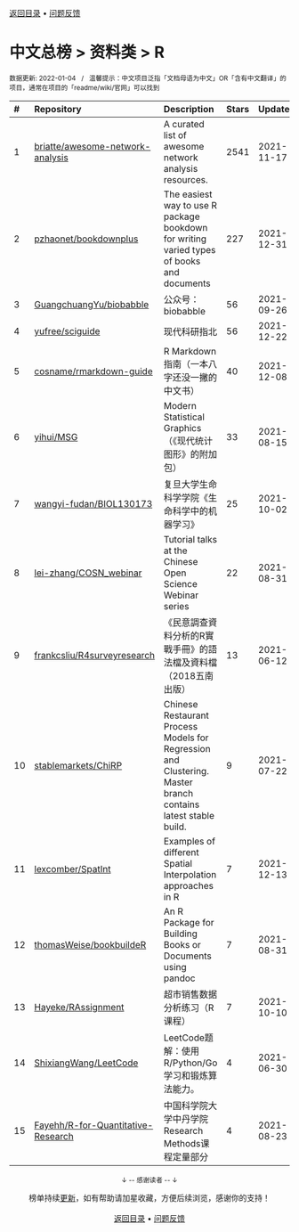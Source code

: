 <a href="https://gitee.com/GrowingGit/GitHub-Chinese-Top-Charts#github中文排行榜">返回目录</a> • <a href="/content/docs/feedback.md">问题反馈</a>

# 中文总榜 > 资料类 > R
<sub>数据更新: 2022-01-04&nbsp;&nbsp;&nbsp;/&nbsp;&nbsp;&nbsp;温馨提示：中文项目泛指「文档母语为中文」OR「含有中文翻译」的项目，通常在项目的「readme/wiki/官网」可以找到</sub>

|#|Repository|Description|Stars|Updated|
|:-|:-|:-|:-|:-|
|1|[briatte/awesome-network-analysis](https://gitee.com/briatte/awesome-network-analysis)|A curated list of awesome network analysis resources.|2541|2021-11-17|
|2|[pzhaonet/bookdownplus](https://gitee.com/pzhaonet/bookdownplus)|The easiest way to use R package bookdown for  writing varied types of books and documents |227|2021-12-31|
|3|[GuangchuangYu/biobabble](https://gitee.com/GuangchuangYu/biobabble)|公众号：biobabble|56|2021-09-26|
|4|[yufree/sciguide](https://gitee.com/yufree/sciguide)|现代科研指北|56|2021-12-22|
|5|[cosname/rmarkdown-guide](https://gitee.com/cosname/rmarkdown-guide)|R Markdown 指南（一本八字还没一撇的中文书）|40|2021-12-08|
|6|[yihui/MSG](https://gitee.com/yihui/MSG)|Modern Statistical Graphics （《现代统计图形》的附加包）|33|2021-08-15|
|7|[wangyi-fudan/BIOL130173](https://gitee.com/wangyi-fudan/BIOL130173)|复旦大学生命科学学院《生命科学中的机器学习》|25|2021-10-02|
|8|[lei-zhang/COSN_webinar](https://gitee.com/lei-zhang/COSN_webinar)|Tutorial talks at the Chinese Open Science Webinar series|22|2021-08-31|
|9|[frankcsliu/R4surveyresearch](https://gitee.com/frankcsliu/R4surveyresearch)|《民意調查資料分析的R實戰手冊》的語法檔及資料檔（2018五南出版） |13|2021-06-12|
|10|[stablemarkets/ChiRP](https://gitee.com/stablemarkets/ChiRP)|Chinese Restaurant Process Models for Regression and Clustering. Master branch contains latest stable build.|9|2021-07-22|
|11|[lexcomber/SpatInt](https://gitee.com/lexcomber/SpatInt)|Examples of different Spatial Interpolation approaches in R |7|2021-12-13|
|12|[thomasWeise/bookbuildeR](https://gitee.com/thomasWeise/bookbuildeR)|An R Package for Building Books or Documents using pandoc|7|2021-08-31|
|13|[Hayeke/RAssignment](https://gitee.com/Hayeke/RAssignment)|超市销售数据分析练习（R课程）|7|2021-10-10|
|14|[ShixiangWang/LeetCode](https://gitee.com/ShixiangWang/LeetCode)|LeetCode题解：使用 R/Python/Go 学习和锻炼算法能力。|4|2021-06-30|
|15|[Fayehh/R-for-Quantitative-Research](https://gitee.com/Fayehh/R-for-Quantitative-Research)|中国科学院大学中丹学院Research Methods课程定量部分|4|2021-08-23|

<div align="center">
    <p><sub>↓ -- 感谢读者 -- ↓</sub></p>
    榜单持续<a href="/content/docs/milestone.md">更新</a>，如有帮助请加星收藏，方便后续浏览，感谢你的支持！
</div>

<br/>

<div align="center"><a href="https://gitee.com/GrowingGit/GitHub-Chinese-Top-Charts#github中文排行榜">返回目录</a> • <a href="/content/docs/feedback.md">问题反馈</a></div>
